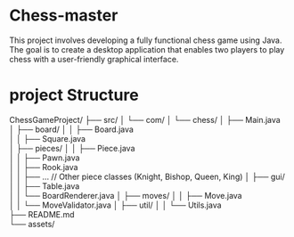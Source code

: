 # Chess-master
This project involves developing a fully functional chess game using Java. The goal is to create a desktop application that enables two players to play chess with a user-friendly graphical interface. 





# project Structure 

ChessGameProject/
├── src/
│   └── com/
│       └── chess/
│           ├── Main.java             
│           ├── board/
│           │   ├── Board.java       
│           │   ├── Square.java      
│           ├── pieces/
│           │   ├── Piece.java       
│           │   ├── Pawn.java         
│           │   ├── Rook.java         
│           │   ├── ...               // Other piece classes (Knight, Bishop, Queen, King)
│           ├── gui/
│           │   ├── Table.java     
│           │   └── BoardRenderer.java
│           ├── moves/
│           │   ├── Move.java         
│           │   └── MoveValidator.java
│           ├── util/
│           │   └── Utils.java        
├── README.md                          
└── assets/                            
